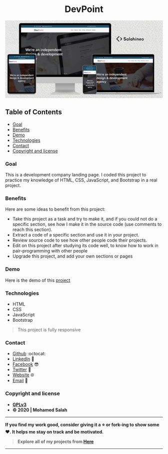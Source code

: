<h1 align="center">DevPoint</h1>

<p align="center">
<img src="Mockup.jpg" alt="Responsive Mockup">
</p>

## Table of Contents

- [Goal](#goal)
- [Benefits](#benefits)
- [Demo](#demo)
- [Technologies](#technologies)
- [Contact](#contact)
- [Copyright and license](#copyright-and-license)

### Goal

This is a development company landing page. I coded this project to practice my knowledge of HTML, CSS, JavaScript, and Bootstrap in a real project.

### Benefits

Here are some ideas to benefit from this project:

- Take this project as a task and try to make it, and if you could not do a specific section, see how I make it in the source code (use comments to reach this section).
- Extract a code of a specific section and use it in your project.
- Review source code to see how other people code their projects.
- Edit on this project after studying its code well, to know how to work in pair-programming with other people
- Upgrade this project, and add your own sections or pages

### Demo

Here is the demo of this [project](https://salahineo.github.io/DevPoint/)

### Technologies

- HTML
- CSS
- JavaScript
- Bootstrap

> This project is fully responsive

### Contact

- [Github](https://github.com/salahineo) :octocat:
- [LinkedIn](https://linkedin.com/in/salahineo) 💼
- [Facebook](https://facebook.com/salahineo) 😎
- [Twitter](https://twitter.com/salahineo) 🐤
- [Website](https://salahineo.github.io/salahineo/) :globe_with_meridians:
- <a href="mailto:salahineo.work@gmail.com">Email</a> :email:

### Copyright and license

- **[GPLv3](https://www.gnu.org/licenses/gpl-3.0)**
- **© 2020 | Mohamed Salah**

---

**If you find my work good, consider giving it a :star: or fork-ing to show some :heart:. It helps me stay on track and be motivated.**

> **Explore all of my projects from [Here](https://github.com/salahineo/Projects-Reference)**

---
